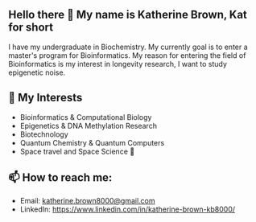 ## Hello there 👋 My name is Katherine Brown, Kat for short

I have my undergraduate in Biochemistry.
My currently goal is to enter a master's program for Bioinformatics.
My reason for entering the field of Bioinformatics is my interest in longevity research, I want to study epigenetic noise.

## 🔬 My Interests
- Bioinformatics & Computational Biology
- Epigenetics & DNA Methylation Research
- Biotechnology
- Quantum Chemistry & Quantum Computers
- Space travel and Space Science 🚀

## 📫 How to reach me:
- Email: katherine.brown8000@gmail.com 
- LinkedIn: https://www.linkedin.com/in/katherine-brown-kb8000/


<!--
**Katherine-Brown-8000/Katherine-Brown-8000** is a ✨ _special_ ✨ repository because its `README.md` (this file) appears on your GitHub profile.

Here are some ideas to get you started:

- 🔭 I’m currently working on ...
- 🌱 I’m currently learning ...
- 👯 I’m looking to collaborate on ...
- 🤔 I’m looking for help with ...
- 💬 Ask me about ...
- 📫 How to reach me: ...
- 😄 Pronouns: ...
- ⚡ Fun fact: ...
-->
